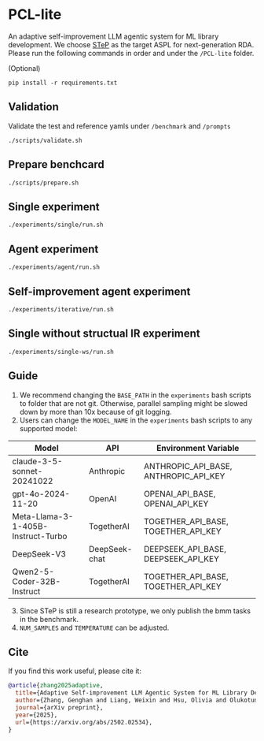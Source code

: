 # PCL-lite
An adaptive self-improvement LLM agentic system for ML library development. We choose [STeP](https://ppl.stanford.edu/papers/YARCH24_STEP.pdf) as the target ASPL for next-generation RDA. Please run the following commands in order and under the `/PCL-lite` folder.

(Optional)
```
pip install -r requirements.txt
```

## Validation

Validate the test and reference yamls under `/benchmark` and `/prompts`
```
./scripts/validate.sh
```

## Prepare benchcard
```
./scripts/prepare.sh
```

## Single experiment
```
./experiments/single/run.sh
```

## Agent experiment
```
./experiments/agent/run.sh
```

## Self-improvement agent experiment
```
./experiments/iterative/run.sh
```

## Single without structual IR experiment
```
./experiments/single-ws/run.sh
```

## Guide
1. We recommend changing the `BASE_PATH` in the `experiments` bash scripts to folder that are not git. Otherwise, parallel sampling might be slowed down by more than 10x because of git logging.
2. Users can change the `MODEL_NAME` in the `experiments` bash scripts to any supported model:

| Model | API | Environment Variable |
|-------|-----|-----|
| claude-3-5-sonnet-20241022 | Anthropic | ANTHROPIC_API_BASE, ANTHROPIC_API_KEY |
| gpt-4o-2024-11-20 | OpenAI | OPENAI_API_BASE, OPENAI_API_KEY |
| Meta-Llama-3-1-405B-Instruct-Turbo | TogetherAI | TOGETHER_API_BASE, TOGETHER_API_KEY |
| DeepSeek-V3 | DeepSeek-chat | DEEPSEEK_API_BASE, DEEPSEEK_API_KEY |
| Qwen2-5-Coder-32B-Instruct | TogetherAI | TOGETHER_API_BASE, TOGETHER_API_KEY |
3. Since STeP is still a research prototype, we only publish the bmm tasks in the benchmark.
4. `NUM_SAMPLES` and `TEMPERATURE` can be adjusted.

## Cite

If you find this work useful, please cite it:

```bibtex
@article{zhang2025adaptive,
  title={Adaptive Self-improvement LLM Agentic System for ML Library Development},
  author={Zhang, Genghan and Liang, Weixin and Hsu, Olivia and Olukotun, Kunle},
  journal={arXiv preprint},
  year={2025},
  url={https://arxiv.org/abs/2502.02534},
}
```
